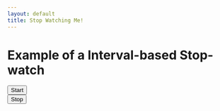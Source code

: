 ```yaml
---
layout: default
title: Stop Watching Me!
---
```

<h1>Example of a Interval-based Stop-watch</h1>
<button id="start">Start</button>
<br /><button id="stop">Stop</button>
<br />
<div id="timer"></div>

<script type="text/python">
from browser import document

def show(o):
    document["timer"].innerHTML = "<p>DEBUG</p>"

document["start"].bind("click", show)
</script>
